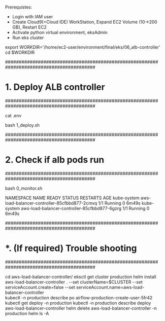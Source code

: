 Prerequistes:
- Login with IAM user
- Create Cloud9(=Cloud IDE) WorkStation, Expand EC2 Volume (10->200 GB), Restart EC2
- Activate python virtual environment, eksAdmin
- Run eks cluster

export WORKDIR='/home/ec2-user/environment/final/eks/06_alb-controller'
cd $WORKDIR


#########################################################################################
# 1. Deploy ALB controller
#########################################################################################

cat .env

bash 1_deploy.sh


#########################################################################################
# 2. Check if alb pods run
#########################################################################################

bash 0_monitor.sh 

NAMESPACE     NAME                                            READY   STATUS    RESTARTS   AGE
kube-system   aws-load-balancer-controller-85cfbbd877-2cmvq   1/1     Running   0          6m49s
kube-system   aws-load-balancer-controller-85cfbbd877-6gzrg   1/1     Running   0          6m49s


#########################################################################################
# *. (If required) Trouble shooting
#########################################################################################

cd aws-load-balancer-controller/
eksctl get cluster production
helm install aws-load-balancer-controller .             --set clusterName=$CLUSTER             --set serviceAccount.create=false             --set serviceAccount.name=aws-load-balancer-controller \
kubectl -n production describe po airflow-production-create-user-5fr42 
kubectl get deploy -n production
kubectl -n production describe deploy aws-load-balancer-controller
helm delete aws-load-balancer-controller -n production
helm ls -A
